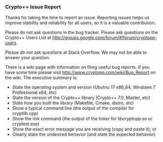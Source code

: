 ### Crypto++ Issue Report

Thanks for taking the time to report an issue. Reporting issues helps us improve stability and reliability for all users, so it is a valuable contribution.

Please do not ask questions in the bug tracker. Please ask questions on the Crypto++ Users List at http://groups.google.com/forum/#!forum/cryptopp-users.

Please _do not_ ask questions at Stack Overflow. We may not be able to answer your question.

There is a wiki page with information on filing useful bug reports. If you have some time please visit http://www.cryptopp.com/wiki/Bug_Report on the wiki. The executive summary is:

* State the operating system and version (Ubutnu 17 x86_64, Windows 7 Professional x64, etc)
* State the version of the Crypto++ library (Crypto++ 7.0, Master, etc)
* State how you built the library (Makefile, Cmake, distro, etc)
* Show a typical command line (the output of the compiler for cryptlib.cpp)
* Show the link command (the output of the linker for libcryptopp.so or cryptest.exe)
* Show the exact error message you are receiving (copy and paste it); or
* Clearly state the undesired behavior (and state the expected behavior)
